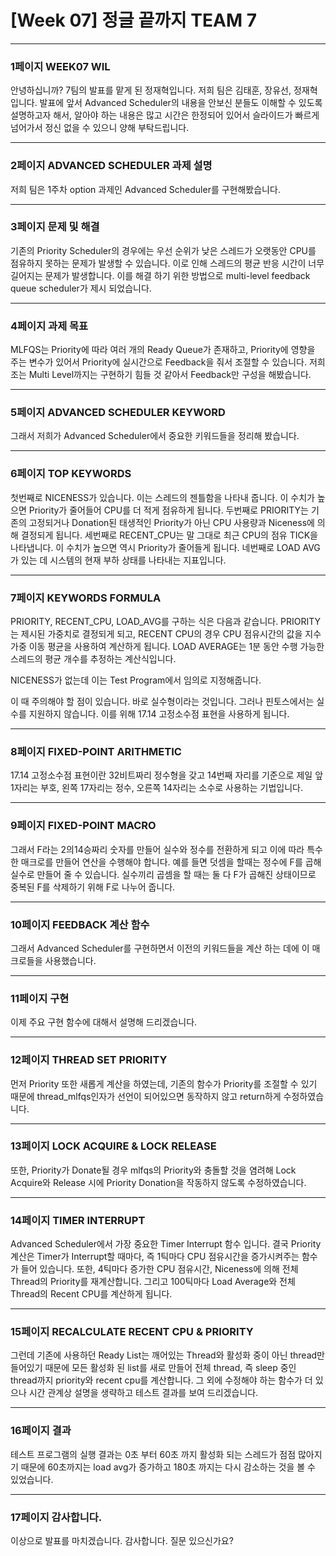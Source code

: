 # [Week 07] 정글 끝까지 TEAM 7


**********

### 1페이지 WEEK07 WIL

안녕하십니까? 7팀의 발표를 맡게 된 정재혁입니다.
저희 팀은 김태훈, 장유선, 정재혁입니다.
발표에 앞서 Advanced Scheduler의 내용을 안보신 분들도 이해할 수 있도록 설명하고자 해서, 알아야 하는 내용은 많고 시간은 한정되어 있어서 슬라이드가 빠르게 넘어가서 정신 없을 수 있으니 양해 부탁드립니다.

***********

### 2페이지 ADVANCED SCHEDULER 과제 설명

저희 팀은 1주차 option 과제인 Advanced Scheduler를 구현해봤습니다.

***********

### 3페이지 문제 및 해결

기존의 Priority Scheduler의 경우에는 우선 순위가 낮은 스레드가 오랫동안 CPU를 점유하지 못하는 문제가 발생할 수 있습니다. 이로 인해 스레드의 평균 반응 시간이 너무 길어지는 문제가 발생합니다. 이를 해결 하기 위한 방법으로 multi-level feedback queue scheduler가 제시 되었습니다.

***********

### 4페이지 과제 목표

MLFQS는 Priority에 따라 여러 개의 Ready Queue가 존재하고, Priority에 영향을 주는 변수가 있어서 Priority에 실시간으로 Feedback을 줘서 조절할 수 있습니다.
저희 조는 Multi Level까지는 구현하기 힘들 것 같아서 Feedback만 구성을 해봤습니다.

************

### 5페이지 ADVANCED SCHEDULER KEYWORD

그래서 저희가 Advanced Scheduler에서 중요한 키워드들을 정리해 봤습니다.

************

### 6페이지 TOP KEYWORDS

첫번째로 NICENESS가 있습니다. 이는 스레드의 젠틀함을 나타내 줍니다. 이 수치가 높으면 Priority가 줄어들어 CPU를 더 적게 점유하게 됩니다.
두번째로 PRIORITY는 기존의 고정되거나 Donation된 태생적인 Priority가 아닌 CPU 사용량과 Niceness에 의해 결정되게 됩니다.
세번째로 RECENT_CPU는 말 그대로 최근 CPU의 점유 TICK을 나타냅니다. 이 수치가 높으면 역시 Priority가 줄어들게 됩니다.
네번째로 LOAD AVG가 있는 데 시스템의 현재 부하 상태를 나타내는 지표입니다.

************

### 7페이지 KEYWORDS FORMULA

PRIORITY, RECENT_CPU, LOAD_AVG를 구하는 식은 다음과 같습니다.
PRIORITY는 제시된 가중치로 결정되게 되고, RECENT CPU의 경우 CPU 점유시간의 값을 지수 가중 이동 평균을 사용하여 계산하게 됩니다. LOAD AVERAGE는 1분 동안 수행 가능한 스레드의 평균 개수를 추정하는 계산식입니다.

NICENESS가 없는데 이는 Test Program에서 임의로 지정해줍니다.

이 때 주의해야 할 점이 있습니다. 바로 실수형이라는 것입니다. 그러나 핀토스에서는 실수를 지원하지 않습니다. 이를 위해 17.14 고정소수점 표현을 사용하게 됩니다.

************

### 8페이지 FIXED-POINT ARITHMETIC

17.14 고정소수점 표현이란 32비트짜리 정수형을 갖고 14번째 자리를 기준으로 제일 앞 1자리는 부호, 왼쪽 17자리는 정수, 오른쪽 14자리는 소수로 사용하는 기법입니다. 

************

### 9페이지 FIXED-POINT MACRO

그래서 F라는 2의14승짜리 숫자를 만들어 실수와 정수를 전환하게 되고 이에 따라 특수한 매크로를 만들어 연산을 수행해야 합니다. 예를 들면 덧셈을 할때는 정수에 F를 곱해 실수로 만들어 줄 수 있습니다. 실수끼리 곱셈을 할 때는 둘 다 F가 곱해진 상태이므로 중복된 F를 삭제하기 위해 F로 나누어 줍니다.

************

### 10페이지 FEEDBACK 계산 함수

그래서 Advanced Scheduler를 구현하면서 이전의 키워드들을 계산 하는 데에 이 매크로들을 사용했습니다.

************

### 11페이지 구현

이제 주요 구현 함수에 대해서 설명해 드리겠습니다.

************

### 12페이지 THREAD SET PRIORITY

먼저 Priority 또한 새롭게 계산을 하였는데, 기존의 함수가 Priority를 조절할 수 있기 때문에 thread_mlfqs인자가 선언이 되어있으면 동작하지 않고 return하게 수정하였습니다.

************

### 13페이지 LOCK ACQUIRE & LOCK RELEASE

또한, Priority가 Donate될 경우 mlfqs의 Priority와 충돌할 것을 염려해 Lock Acquire와 Release 시에 Priority Donation을 작동하지 않도록 수정하였습니다.

************

### 14페이지 TIMER INTERRUPT

Advanced Scheduler에서 가장 중요한 Timer Interrupt 함수 입니다. 결국 Priority 계산은 Timer가 Interrupt할 때마다, 즉 1틱마다 CPU 점유시간을 증가시켜주는 함수가 들어 있습니다. 또한, 4틱마다 증가한 CPU 점유시간, Niceness에 의해 전체 Thread의 Priority를 재계산합니다. 그리고 100틱마다 Load Average와 전체 Thread의 Recent CPU를 계산하게 됩니다.

************

### 15페이지 RECALCULATE RECENT CPU & PRIORITY

그런데 기존에 사용하던 Ready List는 깨어있는 Thread와 활성화 중이 아닌 thread만 들어있기 때문에 모든 활성화 된 list를 새로 만들어 전체 thread, 즉 sleep 중인 thread까지 priority와 recent cpu를 계산합니다.
그 외에 수정해야 하는 함수가 더 있으나 시간 관계상 설명을 생략하고 테스트 결과를 보여 드리겠습니다.

************

### 16페이지 결과

테스트 프로그램의 실행 결과는 0초 부터 60초 까지 활성화 되는 스레드가 점점 많아지기 때문에 60초까지는 load avg가 증가하고 180초 까지는 다시 감소하는 것을 볼 수 있었습니다.

************

### 17페이지 감사합니다.

이상으로 발표를 마치겠습니다. 감사합니다. 질문 있으신가요?

